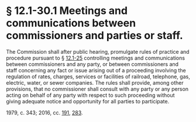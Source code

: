 # § 12.1-30.1 Meetings and communications between commissioners and parties or staff.

<p>The Commission shall after public hearing, promulgate rules of practice and procedure pursuant to § <a href='http://law.lis.virginia.gov/vacode/12.1-25/'>12.1-25</a> controlling meetings and communications between commissioners and any party, or between commissioners and staff concerning any fact or issue arising out of a proceeding involving the regulation of rates, charges, services or facilities of railroad, telephone, gas, electric, water, or sewer companies. The rules shall provide, among other provisions, that no commissioner shall consult with any party or any person acting on behalf of any party with respect to such proceeding without giving adequate notice and opportunity for all parties to participate.</p><p>1979, c. 343; 2016, cc. <a href='http://lis.virginia.gov/cgi-bin/legp604.exe?161+ful+CHAP0191'>191</a>, <a href='http://lis.virginia.gov/cgi-bin/legp604.exe?161+ful+CHAP0283'>283</a>.</p>